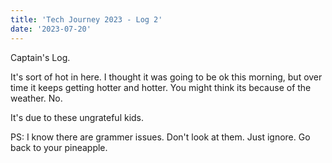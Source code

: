 ```yaml
---
title: 'Tech Journey 2023 - Log 2'
date: '2023-07-20'
---
```


Captain's Log.

It's sort of hot in here.
I thought it was going to be ok this morning, but over time it keeps getting hotter and hotter. You might think its because of the weather. No. 

It's due to these ungrateful kids.


PS: I know there are grammer issues. Don't look at them. Just ignore. Go back to your pineapple.
